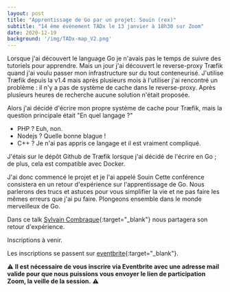 ```yaml
---
layout: post
title: "Apprentissage de Go par un projet: Souin (rex)"
subtitle: "14 ème événement TADx le 13 janvier à 18h30 sur Zoom"
date: 2020-12-19
background: '/img/TADx-map_V2.png'
---
```

Lorsque j'ai découvert le language Go je n'avais pas le temps de suivre des tutoriels pour apprendre. Mais un jour j'ai découvert le reverse-proxy Træfik quand j'ai voulu passer mon infrastructure sur du tout conteneurisé. J'utilise Træfik depuis la v1.4 mais après plusieurs mois à l'utiliser j'ai rencontré un problème : il n'y a pas de système de cache dans le reverse-proxy. Après plusieurs heures de recherche aucune solution n'était proposée.

Alors j'ai décidé d'écrire mon propre système de cache pour Træfik, mais la question principale était "En quel langage ?"
 - PHP ? Euh, non.
 - Nodejs ? Quelle bonne blague !
 - C++ ? Je n'ai pas appris ce langage et il est vraiment compliqué.

J'étais sur le dépôt Github de Træfik lorsque j'ai décidé de l'écrire en Go ; de plus, cela est compatible avec Docker.

J'ai donc commencé le projet et je l'ai appelé Souin
Cette conférence consistera en un retour d'expérience sur l'apprentissage de Go. Nous parlerons des trucs et astuces pour vous simplifier la vie et ne pas faire les mêmes erreurs que j'ai pu faire. Plongeons ensemble dans le monde merveilleux de Go.

Dans ce talk [Sylvain Combraque](https://devcv.fr/){:target="_blank"} nous partagera son retour d'expérience.

Inscriptions à venir. 

Les inscriptions se passent sur [eventbrite](https://www.eventbrite.fr/e/billets-apprentissage-de-go-par-un-projet-souin-rex-tadx-135259301211){:target="_blank"}.

⚠️ **Il est nécessaire de vous inscrire via Eventbrite avec une adresse mail valide pour que nous puissions vous envoyer le lien de participation Zoom, la veille de la session.** ⚠️ 
